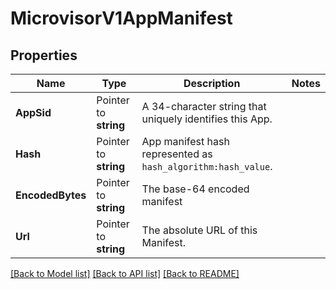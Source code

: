 # MicrovisorV1AppManifest

## Properties

Name | Type | Description | Notes
------------ | ------------- | ------------- | -------------
**AppSid** | Pointer to **string** | A 34-character string that uniquely identifies this App. |
**Hash** | Pointer to **string** | App manifest hash represented as `hash_algorithm:hash_value`. |
**EncodedBytes** | Pointer to **string** | The base-64 encoded manifest |
**Url** | Pointer to **string** | The absolute URL of this Manifest. |

[[Back to Model list]](../README.md#documentation-for-models) [[Back to API list]](../README.md#documentation-for-api-endpoints) [[Back to README]](../README.md)


